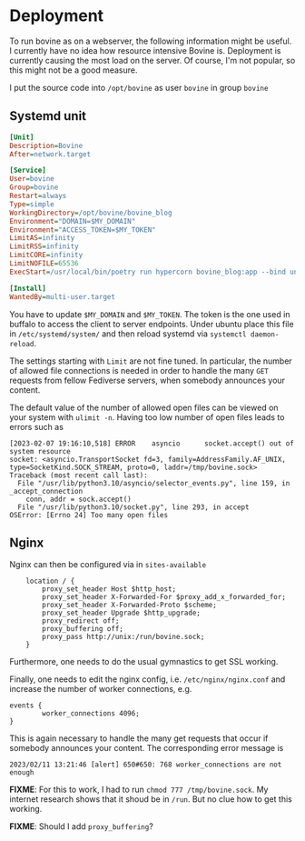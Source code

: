 # Deployment

To run bovine as on a webserver, the following information might be useful. I currently have no idea how resource intensive Bovine is. Deployment is currently causing the most load on the server. Of course, I'm not popular, so this might not be a good measure.

I put the source code into `/opt/bovine` as user `bovine` in group `bovine`

## Systemd unit

```ini
[Unit]
Description=Bovine
After=network.target

[Service]
User=bovine
Group=bovine
Restart=always
Type=simple
WorkingDirectory=/opt/bovine/bovine_blog
Environment="DOMAIN=$MY_DOMAIN"
Environment="ACCESS_TOKEN=$MY_TOKEN"
LimitAS=infinity
LimitRSS=infinity
LimitCORE=infinity
LimitNOFILE=65536
ExecStart=/usr/local/bin/poetry run hypercorn bovine_blog:app --bind unix:/run/bovine.sock

[Install]
WantedBy=multi-user.target
```

You have to update `$MY_DOMAIN` and `$MY_TOKEN`. The token is the one used in buffalo
to access the client to server endpoints.
Under ubuntu place this file in `/etc/systemd/system/` and
then reload systemd via `systemctl daemon-reload`.

The settings starting with `Limit` are not fine tuned. In particular, the number of allowed file connections is needed in order to handle the many `GET` requests from fellow Fediverse servers, when somebody announces your content.

The default value of the number of allowed open files can be viewed on your system with `ulimit -n`. Having too low number of open files leads to errors such as

```
[2023-02-07 19:16:10,518] ERROR    asyncio      socket.accept() out of system resource
socket: <asyncio.TransportSocket fd=3, family=AddressFamily.AF_UNIX, type=SocketKind.SOCK_STREAM, proto=0, laddr=/tmp/bovine.sock>
Traceback (most recent call last):
  File "/usr/lib/python3.10/asyncio/selector_events.py", line 159, in _accept_connection
    conn, addr = sock.accept()
  File "/usr/lib/python3.10/socket.py", line 293, in accept
OSError: [Errno 24] Too many open files
```

## Nginx

Nginx can then be configured via in `sites-available`

```nginx
	location / {
		proxy_set_header Host $http_host;
		proxy_set_header X-Forwarded-For $proxy_add_x_forwarded_for;
		proxy_set_header X-Forwarded-Proto $scheme;
		proxy_set_header Upgrade $http_upgrade;
		proxy_redirect off;
		proxy_buffering off;
		proxy_pass http://unix:/run/bovine.sock;
	}
```

Furthermore, one needs to do the usual gymnastics to get SSL working.

Finally, one needs to edit the nginx config, i.e. `/etc/nginx/nginx.conf` and increase the number of worker connections, e.g.

```nginx
events {
        worker_connections 4096;
}
```

This is again necessary to handle the many get requests that occur if somebody announces your content. The corresponding error message is

```
2023/02/11 13:21:46 [alert] 650#650: 768 worker_connections are not enough
```

**FIXME**: For this to work, I had to run `chmod 777 /tmp/bovine.sock`. My internet research shows that it shoud be in `/run`. But no clue how to get this working.

**FIXME**: Should I add `proxy_buffering`?
